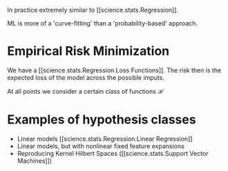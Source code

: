 

In practice extremely similar to [[science.stats.Regression]].

ML is more of a 'curve-fitting' than a 'probability-based' approach.

# Empirical Risk Minimization

We have a [[science.stats.Regression.Loss Functions]]. The risk then is the 
expected loss of the model across the possible imputs. 
 
 At all points we consider a certain class of functions $\mathcal{H}$

 # Examples of hypothesis classes
 
 * Linear models [[science.stats.Regression.Linear Regression]]
 * Linear models, but with nonlinear fixed feature expansions
 * Reproducing Kernel Hilbert Spaces ([[science.stats.Support Vector Machines]]) 







